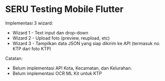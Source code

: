 # SERU Testing Mobile Flutter

Implementasi 3 wizard:
- Wizard 1 - Text input dan drop-down
- Wizard 2 - Upload foto (preview, reupload, etc)
- Wizard 3 - Tampilkan data JSON yang siap dikirim ke API (termasuk no. KTP dari foto KTP)

Catatan: 
- Belum implementasi API Kota, Kecamatan, dan Kelurahan.
- Belum implementasi OCR ML Kit untuk KTP
